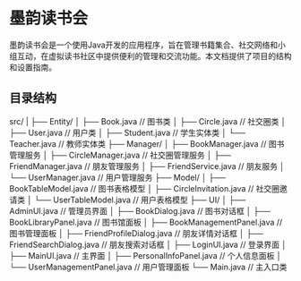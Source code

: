 # 墨韵读书会

墨韵读书会是一个使用Java开发的应用程序，旨在管理书籍集合、社交网络和小组互动，在虚拟读书社区中提供便利的管理和交流功能。本文档提供了项目的结构和设置指南。

## 目录结构
src/
|
├── Entity/
│ ├── Book.java // 图书类
│ ├── Circle.java // 社交圈类
│ ├── User.java // 用户类
│ ├── Student.java // 学生实体类
│ └── Teacher.java // 教师实体类
├── Manager/
│ ├── BookManager.java // 图书管理服务
│ ├── CircleManager.java // 社交圈管理服务
│ ├── FriendManager.java // 朋友管理服务
│ ├── FriendService.java // 朋友服务
│ └── UserManager.java // 用户管理服务
├── Model/
│ ├── BookTableModel.java // 图书表格模型
│ ├── CircleInvitation.java // 社交圈邀请类
│ └── UserTableModel.java // 用户表格模型
├── UI/
│ ├── AdminUI.java // 管理员界面
│ ├── BookDialog.java // 图书对话框
│ ├── BookLibraryPanel.java // 图书馆面板
│ ├── BookManagementPanel.java // 图书管理面板
│ ├── FriendProfileDialog.java // 朋友详情对话框
│ ├── FriendSearchDialog.java // 朋友搜索对话框
│ ├── LoginUI.java // 登录界面
│ ├── MainUI.java // 主界面
│ ├── PersonalInfoPanel.java // 个人信息面板
│ └── UserManagementPanel.java // 用户管理面板
└── Main.java // 主入口类
